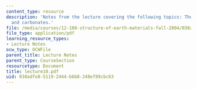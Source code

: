 ```yaml
---
content_type: resource
description: 'Notes from the lecture covering the following topics: The Al2SiO5 group,
  and carbonates.'
file: /media/courses/12-108-structure-of-earth-materials-fall-2004/038adfe851192444b6b8248ef89cbc63_lecture10.pdf
file_type: application/pdf
learning_resource_types:
- Lecture Notes
ocw_type: OCWFile
parent_title: Lecture Notes
parent_type: CourseSection
resourcetype: Document
title: lecture10.pdf
uid: 038adfe8-5119-2444-b6b8-248ef89cbc63
---
```

